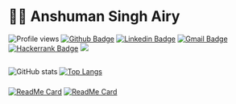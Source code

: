 # :man_technologist: Anshuman Singh Airy

![Profile views](https://gpvc.arturio.dev/anshumanairy)
[![Github Badge](https://img.shields.io/badge/-Github-000?style=flat-square&logo=Github&logoColor=white&link=https://github.com/anshumanairy)](https://github.com/anshumanairy)
[![Linkedin Badge](https://img.shields.io/badge/-LinkedIn-blue?style=flat-square&logo=Linkedin&logoColor=white&link=https://www.linkedin.com/in/anshuman-airy//)](https://www.linkedin.com/in/anshuman-airy/)
[![Gmail Badge](https://img.shields.io/badge/-Gmail-c14438?style=flat-square&logo=Gmail&logoColor=white&link=mailto:anshuman.airy04@gmail.com)](mailto:anshuman.airy04@gmail.com)
[![Hackerrank Badge](https://img.shields.io/badge/-Hackerrank-success?style=flat-square&logo=Hackerrank&logoColor=white&link=https://www.hackerrank.com/Anshuman_Airy)](https://www.hackerrank.com/Anshuman_Airy)
![](https://img.shields.io/badge/-Arctic%20Code%20Vault%20Contributor-Black)

##
![GitHub stats](https://github-readme-stats.vercel.app/api?username=anshumanairy&count_private=true&show_icons=true&hide=contribs)
[![Top Langs](https://github-readme-stats.vercel.app/api/top-langs/?username=anshumanairy&hide=jupyter%20notebook&layout=compact)](https://github.com/anshumanairy/github-readme-stats)

###
[![ReadMe Card](https://github-readme-stats.vercel.app/api/pin/?username=anshumanairy&repo=penta6)](https://github.com/anshumanairy/penta6)
[![ReadMe Card](https://github-readme-stats.vercel.app/api/pin/?username=anshumanairy&repo=Sprint-Management)](https://github.com/anshumanairy/Sprint-Management)

